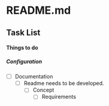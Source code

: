 README.md
=========

Task List
---------

#### Things to do
##### Configuration
- [ ] Documentation
  - [ ] Readme needs to be developed.
    - [ ] Concept
      - [ ] Requirements
